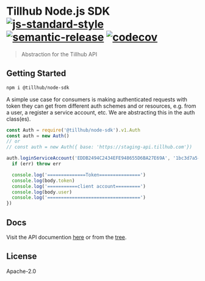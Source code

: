 # Tillhub Node.js SDK [![js-standard-style](https://img.shields.io/badge/code%20style-standard-brightgreen.svg)](http://standardjs.com) [![semantic-release](https://img.shields.io/badge/%20%20%F0%9F%93%A6%F0%9F%9A%80-semantic--release-e10079.svg)](https://github.com/semantic-release/semantic-release) [![codecov](https://codecov.io/gh/tillhub/tillhub-sdk-node/branch/master/graph/badge.svg)](https://codecov.io/gh/tillhub/tillhub-sdk-node)

> Abstraction for the Tillhub API

## Getting Started

```bash
npm i @tillhub/node-sdk
```

A simple use case for consumers is making authenticated requests with token they can get from different auth schemes and or resources, e.g. from a user, a register a service account, etc. We are abstracting this in the auth class(es).

```js
const Auth = require('@tillhub/node-sdk').v1.Auth
const auth = new Auth()
// or
// const auth = new Auth({ base: 'https://staging-api.tillhub.com'})

auth.loginServiceAccount('EDDB2494C2434EFE948655D6BA27E69A', '1bc3d7a5-48e5-46de-81e8-4205ee52130f', (err, body) => {
  if (err) throw err

  console.log('==============Token===============')
  console.log(body.token)
  console.log('===========client account=========')
  console.log(body.user)
  console.log('==================================')
})
```

## Docs

Visit the API documention [here](https://tillhub.github.io/tillhub-sdk-node/) or from the [tree](https://github.com/tillhub/tillhub-sdk-node/blob/master/API.md).

## License

Apache-2.0
